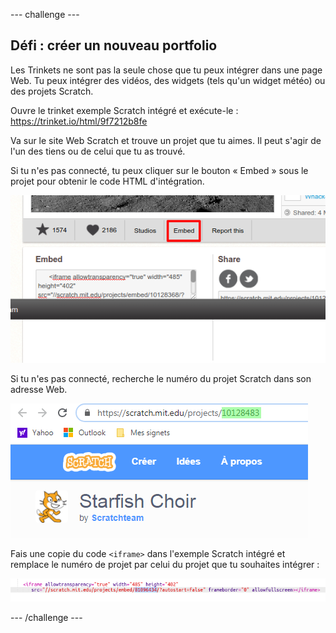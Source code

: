\--- challenge \---

## Défi : créer un nouveau portfolio

Les Trinkets ne sont pas la seule chose que tu peux intégrer dans une page Web. Tu peux intégrer des vidéos, des widgets (tels qu'un widget météo) ou des projets Scratch.

Ouvre le trinket exemple Scratch intégré et exécute-le : <https://trinket.io/html/9f7212b8fe>

Va sur le site Web Scratch et trouve un projet que tu aimes. Il peut s'agir de l'un des tiens ou de celui que tu as trouvé.

Si tu n'es pas connecté, tu peux cliquer sur le bouton « Embed » sous le projet pour obtenir le code HTML d'intégration.

![capture d'écran](images/scratch-embed.png)

Si tu n'es pas connecté, recherche le numéro du projet Scratch dans son adresse Web.

![capture d'écran](images/scratch-project-number.png)

Fais une copie du code `<iframe>` dans l'exemple Scratch intégré et remplace le numéro de projet par celui du projet que tu souhaites intégrer :

![capture d'écran](images/scratch-iframe.png)

\--- /challenge \---
